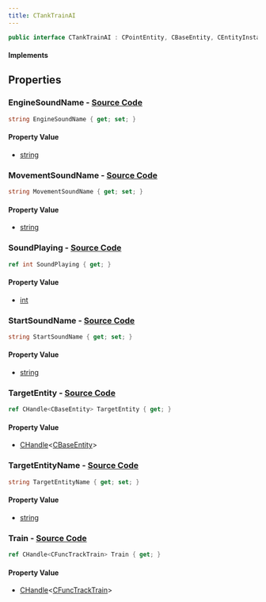 ```yaml
---
title: CTankTrainAI
---
```


```csharp
public interface CTankTrainAI : CPointEntity, CBaseEntity, CEntityInstance, ISchemaClass<CEntityInstance>, ISchemaClass<CBaseEntity>, ISchemaClass<CPointEntity>, ISchemaClass<CTankTrainAI>, ISchemaField, ISchemaClass, INativeHandle
```

#### Implements

## Properties

### **EngineSoundName** - [Source Code](https://github.com/swiftly-solution/swiftlys2/blob/main/managed/src/SwiftlyS2.Generated/Schemas/Interfaces/CTankTrainAI.cs#L24)

```csharp
string EngineSoundName { get; set; }
```

#### Property Value

- [string](https://learn.microsoft.com/dotnet/api/system.string)

### **MovementSoundName** - [Source Code](https://github.com/swiftly-solution/swiftlys2/blob/main/managed/src/SwiftlyS2.Generated/Schemas/Interfaces/CTankTrainAI.cs#L26)

```csharp
string MovementSoundName { get; set; }
```

#### Property Value

- [string](https://learn.microsoft.com/dotnet/api/system.string)

### **SoundPlaying** - [Source Code](https://github.com/swiftly-solution/swiftlys2/blob/main/managed/src/SwiftlyS2.Generated/Schemas/Interfaces/CTankTrainAI.cs#L20)

```csharp
ref int SoundPlaying { get; }
```

#### Property Value

- [int](https://learn.microsoft.com/dotnet/api/system.int32)

### **StartSoundName** - [Source Code](https://github.com/swiftly-solution/swiftlys2/blob/main/managed/src/SwiftlyS2.Generated/Schemas/Interfaces/CTankTrainAI.cs#L22)

```csharp
string StartSoundName { get; set; }
```

#### Property Value

- [string](https://learn.microsoft.com/dotnet/api/system.string)

### **TargetEntity** - [Source Code](https://github.com/swiftly-solution/swiftlys2/blob/main/managed/src/SwiftlyS2.Generated/Schemas/Interfaces/CTankTrainAI.cs#L18)

```csharp
ref CHandle<CBaseEntity> TargetEntity { get; }
```

#### Property Value

- [CHandle](/docs/api/shared/natives/chandle-1)<[CBaseEntity](/docs/api/shared/schemadefinitions/cbaseentity)>

### **TargetEntityName** - [Source Code](https://github.com/swiftly-solution/swiftlys2/blob/main/managed/src/SwiftlyS2.Generated/Schemas/Interfaces/CTankTrainAI.cs#L28)

```csharp
string TargetEntityName { get; set; }
```

#### Property Value

- [string](https://learn.microsoft.com/dotnet/api/system.string)

### **Train** - [Source Code](https://github.com/swiftly-solution/swiftlys2/blob/main/managed/src/SwiftlyS2.Generated/Schemas/Interfaces/CTankTrainAI.cs#L16)

```csharp
ref CHandle<CFuncTrackTrain> Train { get; }
```

#### Property Value

- [CHandle](/docs/api/shared/natives/chandle-1)<[CFuncTrackTrain](/docs/api/shared/schemadefinitions/cfunctracktrain)>


